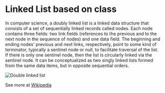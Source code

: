 # Linked List based on class

In computer science, a doubly linked list is a linked data structure that consists of a set of sequentially linked records called nodes. Each node contains three fields: two link fields (references to the previous and to the next node in the sequence of nodes) and one data field. The beginning and ending nodes' previous and next links, respectively, point to some kind of terminator, typically a sentinel node or null, to facilitate traversal of the list. If there is only one sentinel node, then the list is circularly linked via the sentinel node. It can be conceptualized as two singly linked lists formed from the same data items, but in opposite sequential orders.


![Double linked list](https://media.geeksforgeeks.org/wp-content/cdn-uploads/gq/2014/03/DLL1.png)

See more at [Wikipedia](https://en.wikipedia.org/wiki/Doubly_linked_list)
